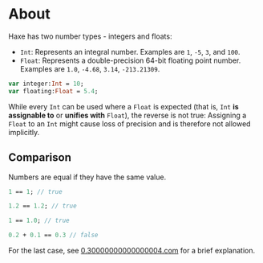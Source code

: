 # About

Haxe has two number types - integers and floats:

- `Int`: Represents an integral number. Examples are `1`, `-5`, `3`, and `100`.
- `Float`: Represents a double-precision 64-bit floating point number. Examples are `1.0`, `-4.68`, `3.14`, `-213.21309`.

```haxe
var integer:Int = 10;
var floating:Float = 5.4;
```

While every `Int` can be used where a `Float` is expected (that is, `Int` **is assignable to** or **unifies with** `Float`), the reverse is not true: Assigning a `Float` to an `Int` might cause loss of precision and is therefore not allowed implicitly.

## Comparison

Numbers are equal if they have the same value.

```haxe
1 == 1; // true

1.2 == 1.2; // true

1 == 1.0; // true

0.2 + 0.1 == 0.3 // false
```

For the last case, see [0.30000000000000004.com][0.30000000000000004.com] for a brief explanation.

[0.30000000000000004.com]: https://0.30000000000000004.com/
